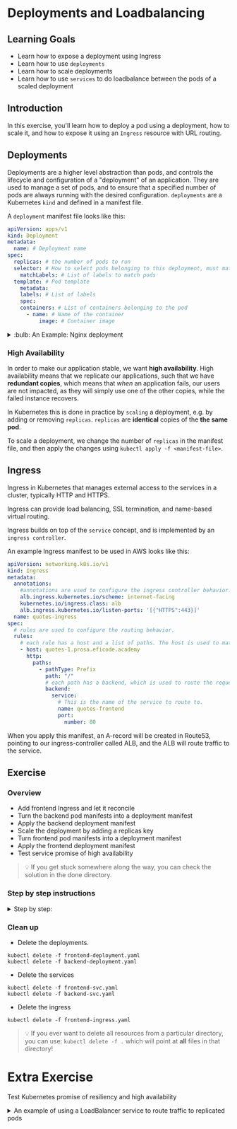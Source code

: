 # Deployments and Loadbalancing

## Learning Goals

- Learn how to expose a deployment using Ingress
- Learn how to use `deployments`
- Learn how to scale deployments
- Learn how to use `services` to do loadbalance between the pods of a scaled deployment

## Introduction

In this exercise, you'll learn how to deploy a pod using a deployment, how to scale it, and how to expose it using an `Ingress` resource with URL routing.

## Deployments

Deployments are a higher level abstraction than pods, and controls the lifecycle and configuration of a "deployment" of an application.
They are used to manage a set of pods, and to ensure that a specified number of pods are always running with the desired configuration.
`deployments` are a Kubernetes `kind` and defined in a manifest file.

A `deployment` manifest file looks like this:

```yaml
apiVersion: apps/v1
kind: Deployment
metadata:
  name: # Deployment name
spec:
  replicas: # the number of pods to run
  selector: # How to select pods belonging to this deployment, must match the pod template's labels
    matchLabels: # List of labels to match pods
  template: # Pod template
    metadata:
    labels: # List of labels
    spec:
    containers: # List of containers belonging to the pod
      - name: # Name of the container
          image: # Container image
```

<details>
<summary>:bulb: An Example: Nginx deployment</summary>

An example of a deployment manifest file for nginx would look like this:

```yaml
apiVersion: apps/v1
kind: Deployment
metadata:
  name: nginx-deployment
spec:
  replicas: 3
  selector:
    matchLabels:
      run: nginx
  template:
    metadata:
    labels:
      run: nginx
    spec:
      containers:
        - name: nginx
          image: nginx:latest
          ports:
            - containerPort: 80
```

</details>

### High Availability

In order to make our application stable, we want **high availability**.
High availability means that we replicate our applications, such that we have **redundant copies**, which means that _when_ an application fails, our users are not impacted, as they will simply use one of the other copies, while the failed instance recovers.

In Kubernetes this is done in practice by `scaling` a deployment, e.g. by adding or removing `replicas`.
`replicas` are **identical** copies of the **the same pod**.

To scale a deployment, we change the number of `replicas` in the manifest file, and then apply the changes using `kubectl apply -f <manifest-file>`.

## Ingress

Ingress in Kubernetes that manages external access to the services in a cluster, typically HTTP and HTTPS.

Ingress can provide load balancing, SSL termination, and name-based virtual routing.

Ingress builds on top of the `service` concept, and is implemented by an `ingress controller`.

An example Ingress manifest to be used in AWS looks like this:

```yaml
apiVersion: networking.k8s.io/v1
kind: Ingress
metadata:
  annotations:
    #annotations are used to configure the ingress controller behavior.
    alb.ingress.kubernetes.io/scheme: internet-facing
    kubernetes.io/ingress.class: alb
    alb.ingress.kubernetes.io/listen-ports: '[{"HTTPS":443}]'
  name: quotes-ingress
spec:
  # rules are used to configure the routing behavior.
  rules:
    # each rule has a host and a list of paths. The host is used to match the host header of the request, normally the domain name.
    - host: quotes-1.prosa.eficode.academy
      http:
        paths:
          - pathType: Prefix
            path: "/"
            # each path has a backend, which is used to route the request to a service.
            backend:
              service:
                # This is the name of the service to route to.
                name: quotes-frontend
                port:
                  number: 80
```

When you apply this manifest, an A-record will be created in Route53, pointing to our ingress-controller called ALB, and the ALB will route traffic to the service.

## Exercise

### Overview

- Add frontend Ingress and let it reconcile
- Turn the backend pod manifests into a deployment manifest
- Apply the backend deployment manifest
- Scale the deployment by adding a replicas key
- Turn frontend pod manifests into a deployment manifest
- Apply the frontend deployment manifest
- Test service promise of high availability

> :bulb: If you get stuck somewhere along the way, you can check the solution in the done directory.

### Step by step instructions

<details>
<summary>
Step by step:
</summary>

- Go into the `deployments-ingress/start` directory.

In the directory we have the pod manifests for the backend and frontend that have created in the previous exercises.
We also have two services, one for the backend (type ClusterIP) and one for the frontend (type NodePort) as well as an ingress manifest for the frontend.

**Add Ingress to frontend service**

As it might take a while for the ingress to work, we will start by adding the ingress to the frontend service, even though we have not applied the service yet.

- Open the `frontend-ingress.yaml` file in your editor.
- Change the hostname to `quotes-<yourname>.<prefix>.eficode.academy`. Just as long as it is unique.
  - the prefix normally is what is after your workstation-X.<prefix>.eficode.academy. If you are unsure, ask the trainer.
- Change the service name to match the name of the frontend service.
- Apply the ingress manifest.

```
kubectl apply -f frontend-ingress.yaml
```

Expected output:

```
ingress.networking.k8s.io/frontend-ingress created
```

- Check that the ingress has been created.

```
kubectl get ingress
```

Expected output:

```
NAME              HOSTS                                   ADDRESS   PORTS   AGE
frontend-ingress   quotes-<yourname>.<prefix>.eficode.academy             80      1m
```

Congratulations, you have now added an ingress to the frontend service.
It will take a while for the ingress to work, so we will continue with the backend deployment.

**Turn the backend pod manifests into a deployment manifest**

- Deploy the frontend pod as well as the two services `backend-svc.yaml` and `frontend-svc.yaml`.
  Use the `kubectl apply -f` command.

- Verify that the frontend is accessible from the browser.

<details>

<summary>
How do I connect to a pod through a NodePort service?
</summary>

> :bulb: In previous exercises you learned how connect to a pod exposed through a NodePort service, you need to find the nodePort using `kubectl get service` and the IP address of one of the nodes using `kubectl get nodes -o wide`
> Then combine the node IP address and nodePort with a colon between them, in a browser or using curl:

```
http://<node-ip>:<nodePort>
```

</details>

**Turn the backend pod manifests into a deployment manifest**

- Open both the backend-deployment.yaml and the backend-pod.yaml files in your editor.

- add the api-version and kind keys to the backend-deployment.yaml file. The api-version should be `apps/v1` and the kind should be `Deployment`.
- Give the deployment a name of backend under `metadata.name` key, use `backend`.
- Add a label of `run: backend` under `metadata.labels` key.
- The `spec.replicas` key denotes how many replicas we would like. Set it to 1 to begin with.

Before we go to the selector key, we need to add the pod template.
The pod template is the same as the pod manifest we have been using.

We want to populate the deployment manifest with the information from the pod manifest.

- Copy the `metadata.labels` (do not copy `metadata.name`) and `spec` contents of the backend-pod.yaml file into the backend-deployment.yaml file under the `spec.template` key.

<details>
<summary>
:bulb: hint (solution)
</summary>

```yaml
apiVersion: apps/v1
kind: Deployment
metadata:
  labels:
    run: backend
  name: backend
spec:
  replicas: 1
  selector:
    matchLabels:
      run: backend
  template:
    metadata:
      labels:
        run: backend
    spec:
      containers:
        - image: ghcr.io/eficode-academy/quotes-flask-backend:release
          name: quotes-flask-backend
```

</details>

Now we want the deployment controller to manage the pods.
We need to add a selector to the deployment manifest.

- Add a selector key under the `spec` key.
  The selector key should have a matchLabels key.
  The matchLabels key should have a `run: backend` key-value pair.

<details>
<summary>
:bulb: hint
</summary>

The `matchLabels` key should look like this:

```yaml
...
spec:
  replicas: 1
  selector:
    matchLabels:
      run: backend
  template:
  ...
```

The same as the labels key in the metadata key of the pod template.

</details>

**Apply the deployment manifest**

- Apply the deployment manifest, the same way we have applied the pod manifests, just pointing to a different file.

```
kubectl apply -f backend-deployment.yaml
```

Expected output:

```
deployment.apps/backend-deployment created
```

- Check that the deployment has been created.

```
kubectl get deployments
```

Expected output:

```
NAME      DESIRED   CURRENT   UP-TO-DATE   AVAILABLE   AGE
backend   1         1         1            1           1m
```

- Check that the pod has been created.

```
kubectl get pods
```

Expected output:

```
NAME                      READY     STATUS    RESTARTS   AGE
backend-5f4b8b7b4-5x7xg   1/1       Running   0          1m
```

- Access the frontend again from the browser. Now the Ingress should work and you should be able to access the frontend from the browser using the hostname you specified in the ingress manifest.

The url should look something like this:

```
http://quotes-<yourname>.<prefix>.eficode.academy
```

- If it still does not work, you can check it through NodePort service instead.

- You should now see the backend.

- If this works, please delete the `backend-pod.yaml` file, as we now have upgraded to a deployment and no longer need it!

**Scale the deployment by adding a replicas key**

- Scale the deployment by changing the replicas key in the deployment manifest.
  Set the replicas key to 3.

- Apply the deployment manifest again.

```
kubectl apply -f backend-deployment.yaml
```

Expected output:

```
deployment.apps/backend-deployment configured
```

- Check that the deployment has been scaled.

```
kubectl get deployments
```

Expected output:

```
NAME      READY   UP-TO-DATE   AVAILABLE   AGE
backend   3/3     3            3           3m29s
```

- Check that the pods have been scaled.

```
kubectl get pods
```

Expected output:

```
NAME                      READY     STATUS    RESTARTS   AGE
backend-5f4b8b7b4-5x7xg   1/1       Running   0          2m
backend-5f4b8b7b4-6j6xg   1/1       Running   0          1m
backend-5f4b8b7b4-7x7xg   1/1       Running   0          1m
```

- Access the frontend again from the browser. It should now periodically change the `hostname` part of the website.

<!-- <details> -->
<!-- <summary>Extra</summary> -->
<!-- TODO: explain relationship between pod name and deployment name -->
<!-- </details> -->

**Turn frontend pod manifests into a deployment manifest**

You will now do the exact same thing for the frontend, we will walk you through it again, but at a higher level, if get stuck you can go back and double check how you did it for the backend.

- Open both the frontend-deployment.yaml and the frontend-pod.yaml files in your editor.
- add the api-version and kind keys to the frontend-deployment.yaml file.
- Give the deployment a name of `frontend` under `metadata.name` key.
- Add a label of `run: frontend` under `metadata.labels` key.
- Set `spec.replicas` to 3.
- Copy the `metadata` and `spec` contents of the frontend-pod.yaml file into the frontend-deployment.yaml file under the `spec.template` key.
- Add a selector key under the `spec` key.
  The selector key should have a matchLabels key.
  The matchLabels key should have a `run: frontend` key-value pair.

**Apply the frontend deployment manifest**

- First, delete the frontend pod.

```
kubectl delete pod frontend
```

Expected output:

```
pod "frontend" deleted
```

- Apply the frontend deployment manifest.

```
kubectl apply -f frontend-deployment.yaml
```

Expected output:

```
deployment.apps/frontend-deployment created
```

- Check that the deployment has been created.

```
kubectl get deployments
```

Expected output:

```
NAME       READY   UP-TO-DATE   AVAILABLE   AGE
backend    3/3     3            3           2m41s
frontend   3/3     3            3           2m41s
```

- Check that the pod has been created.

```
kubectl get pods
```

Expected output:

```
NAME                       READY     STATUS    RESTARTS   AGE
backend-5f4b8b7b4-5x7xg    1/1       Running   0          3m
backend-5f4b8b7b4-6j6xg    1/1       Running   0          2m
backend-5f4b8b7b4-7x7xg    1/1       Running   0          2m
frontend-47b45fb8b-4x7xg   1/1       Running   0          1m
frontend-47b45fb8b-4j6xg   1/1       Running   0          1m
frontend-47b45fb8b-4x7xg   1/1       Running   0          1m
```

- Access the frontend again from the browser.
  Note that both the frontend and backend hostname parts of the website should change periodically.

- If this works, please delete the `frontend-pod.yaml` file, as we now have upgraded to a deployment and no longer need it!


</details>

### Clean up

- Delete the deployments.

```
kubectl delete -f frontend-deployment.yaml
kubectl delete -f backend-deployment.yaml
```

- Delete the services

```
kubectl delete -f frontend-svc.yaml
kubectl delete -f backend-svc.yaml
```

- Delete the ingress

```
kubectl delete -f frontend-ingress.yaml
```

> :bulb: If you ever want to delete all resources from a particular directory, you can use: `kubectl delete -f .` which will point at **all** files in that directory!

# Extra Exercise

Test Kubernetes promise of resiliency and high availability

<details>
<summary>
An example of using a LoadBalancer service to route traffic to replicated pods
</summary>

We can use the `ghcr.io/eficode-academy/network-multitool` image to illustrate both high availability and load balancing of `services`.
The `network-multitool` pod will serve a tiny webpage that dynamically contains the pod hostname and IP address of the pod.
This enables us to see which of a group of network-multitool pods that served the request.

Create the network-multitool deployment:

```
kubectl create deployment customnginx --image ghcr.io/eficode-academy/network-multitool --port 80 --replicas 4
```

We create the network-multitool deployment with the name "customnginx" and with four replicas, so we expect to have four pods.

We also create a service of type `LoadBalancer`:

```
kubectl expose deployment customnginx --port 80 --type LoadBalancer
```

> :bulb: It might take a minute to provision the LoadBalancer, if you are using AWS, then `kubectl get services` will show you the DNS name of the provisioned LoadBalancer immediately, but it will be a moment before it is ready.

When the LoadBalancer is ready we setup a loop to keep sending requests to the pods:

```
while true; do  curl --connect-timeout 1 -m 1 -s <loadbalancerIP> ; sleep 0.5; done
```

Expected output:

```
Eficode Academy Network MultiTool (with NGINX) - customnginx-7fcfd947cf-zbvtd - 100.96.2.36 <BR></p>
Eficode Academy Network MultiTool (with NGINX) - customnginx-7fcfd947cf-zbvtd - 100.96.1.150 <BR></p>
Eficode Academy Network MultiTool (with NGINX) - customnginx-7fcfd947cf-zbvtd - 100.96.2.37 <BR></p>
Eficode Academy Network MultiTool (with NGINX) - customnginx-7fcfd947cf-zbvtd - 100.96.2.37 <BR></p>
Eficode Academy Network MultiTool (with NGINX) - customnginx-7fcfd947cf-zbvtd - 100.96.2.36 <BR></p>
```

We see that when we query the LoadBalancer IP, it is giving us result/content from all four pods.
None of the curl commands time out.
Now, if we kill three out of four pods, the service should still respond, without timing out.
We let the loop run in a separate terminal, and kill three pods of this deployment from another terminal.

```
kubectl delete pod customnginx-3557040084-1z489 customnginx-3557040084-3hhlt customnginx-3557040084-c6skw
```

Expected output:

```
pod "customnginx-3557040084-1z489" deleted
pod "customnginx-3557040084-3hhlt" deleted
pod "customnginx-3557040084-c6skw" deleted
```

Immediately check the other terminal for any failed curl commands or timeouts.

```
Eficode Academy Network MultiTool (with NGINX) - customnginx-59db6cff7b-4w4gf - 10.244.0.19
```

Expected output:

```
Eficode Academy Network MultiTool (with NGINX) - customnginx-59db6cff7b-h2dbg - 10.244.0.21
Eficode Academy Network MultiTool (with NGINX) - customnginx-59db6cff7b-5xbjc - 10.244.0.22
Eficode Academy Network MultiTool (with NGINX) - customnginx-59db6cff7b-h2dbg - 10.244.0.21
Eficode Academy Network MultiTool (with NGINX) - customnginx-59db6cff7b-4wn9c - 10.244.0.20
Eficode Academy Network MultiTool (with NGINX) - customnginx-59db6cff7b-5xbjc - 10.244.0.22
Eficode Academy Network MultiTool (with NGINX) - customnginx-59db6cff7b-h2dbg - 10.244.0.21
Eficode Academy Network MultiTool (with NGINX) - customnginx-59db6cff7b-5xbjc - 10.244.0.22
```

We notice that no curl commands failed, and actually we have started seeing new IPs.
Why is that?
It is because, as soon as the pods are deleted, the deployment sees that it's desired state is four pods, and there is only one running, so it immediately starts three more to reach the desired state of four pods.
And, while the pods are in process of starting, one surviving pod serves all of the traffic, preventing our application from missing any requests.

```
kubectl get pods
```

Expected output:

```
NAME                           READY     STATUS        RESTARTS   AGE
customnginx-3557040084-0s7l8   1/1       Running       0          15s
customnginx-3557040084-1z489   1/1       Terminating   0          16m
customnginx-3557040084-3hhlt   1/1       Terminating   0          16m
customnginx-3557040084-bvtnh   1/1       Running       0          15s
customnginx-3557040084-c6skw   1/1       Terminating   0          16m
customnginx-3557040084-fw1t3   1/1       Running       0          16m
customnginx-3557040084-xqk1n   1/1       Running       0          15s
```

This proves, Kubernetes enables high availability, by using multiple replicas of a pod, and loadbalancing between them.

Remember to clean up the deployment afterwards with:

```
kubectl delete deployment customnginx
```

And delete the LoadBalancer service:

```
kubectl delete service customnginx
```

</details>
